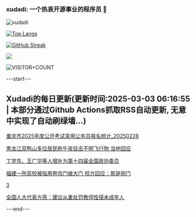 ### xudadi: 一个热衷开源事业的程序员 👋

![xudadi](https://github-readme-stats-git-masterorgs-github-readme-stats-team.vercel.app/api?username=xudadi)

[![Top Langs](https://github-readme-stats.vercel.app/api/top-langs/?username=xudadi)](https://github.com/anuraghazra/github-readme-stats)

[![GitHub Streak](https://streak-stats.demolab.com?user=xudadi&locale=zh_Hans)](https://git.io/streak-stats)

![](https://raw.githubusercontent.com/xudadi/xudadi/main/assets/github-contribution-grid-snake.svg)

![VISITOR+COUNT](https://komarev.com/ghpvc/?username=xudadi&label=VISITOR+COUNT)


---start---

## Xudadi的每日更新(更新时间:2025-03-03 06:16:55 | 本部分通过Github Actions抓取RSS自动更新, 无意中实现了自动刷绿墙...)

[重庆市2025年度公开考试录用公务员报名统计_20250228](https://www.gongkaoleida.com/article/2305471)

[黑龙江双鸭山多位居民称午夜目击不明飞行物 当地回应](https://m.163.com/news/article/JPM17ECL055040N3.html)

[丁学东、王广华等人增补为第十四届全国政协委员](https://m.163.com/news/article/JPM2KJRR051482MP.html)

[福建一所高校被指用卷帘门做大门 校方回应：那是侧门](https://m.163.com/news/article/JPLQ2NAR05561G0D.html)

[3](https://m.163.com/touch/news/sub/domestic)

[全国人大代表方燕：建议从重处罚教师性侵未成年人](https://m.163.com/news/article/JPLVNRLR0001899O.html)

---end---
